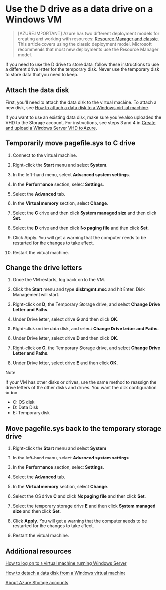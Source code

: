<properties
    pageTitle="Make the D drive of a VM a data disk | Microsoft Azure"
    description="Describes how to change drive letters for a Windows VM created using the classic deployment model so that you can use the D: drive as a data drive."
    services="virtual-machines"
    documentationCenter=""
    authors="cynthn"
    manager="timlt"
    editor=""
    tags="azure-service-management"/>

<tags
    ms.service="virtual-machines"
    ms.workload="infrastructure-services"
    ms.tgt_pltfrm="vm-windows"
    ms.devlang="na"
    ms.topic="article"
    ms.date="11/03/2015"
    ms.author="cynthn"/>

# Use the D drive as a data drive on a Windows VM
> [AZURE.IMPORTANT] Azure has two different deployment models for creating and working with resources:  [Resource Manager and classic](../resource-manager-deployment-model.md).  This article covers using the classic deployment model. Microsoft recommends that most new deployments use the Resource Manager model.

If you need to use the D drive to store data, follow these instructions to use a different drive letter for the temporary disk. Never use the temporary disk to store data that you need to keep.

## Attach the data disk
First, you'll need to attach the data disk to the virtual machine. To attach a new disk, see [How to attach a data disk to a Windows virtual machine](storage-windows-attach-disk.md). 

If you want to use an existing data disk, make sure you've also uploaded the VHD to the Storage account. For instructions, see steps 3 and 4 in [Create and upload a Windows Server VHD to Azure](virtual-machines-create-upload-vhd-windows-server.md). 

## Temporarily move pagefile.sys to C drive
1. Connect to the virtual machine. 

2. Right-click the **Start** menu and select **System**.

3. In the left-hand menu, select **Advanced system settings**.

4. In the **Performance** section, select **Settings**.

5. Select the **Advanced** tab.

6. In the **Virtual memory** section, select **Change**.

7. Select the **C** drive and then click **System managed size** and then click **Set**.

8. Select the **D** drive and then click **No paging file** and then click **Set**.

9. Click Apply. You will get a warning that the computer needs to be restarted for the changes to take affect.

10. Restart the virtual machine.


## Change the drive letters
1. Once the VM restarts, log back on to the VM.

2. Click the **Start** menu and type **diskmgmt.msc** and hit Enter. Disk Management will start.

3. Right-click on **D**, the Temporary Storage drive, and select **Change Drive Letter and Paths**.

4. Under Drive letter, select drive **G** and then click **OK**. 

5. Right-click on the data disk, and select **Change Drive Letter and Paths**.

6. Under Drive letter, select drive **D** and then click **OK**. 

7. Right-click on **G**, the Temporary Storage drive, and select **Change Drive Letter and Paths**.

8. Under Drive letter, select drive **E** and then click **OK**. 


> [!NOTE]
> If your VM has other disks or drives, use the same method to reassign the drive letters of the other disks and drives. You want the disk configuration to be:  
> 
> * C: OS disk  
> * D: Data Disk  
> * E: Temporary disk
> 
> 
## Move pagefile.sys back to the temporary storage drive
1. Right-click the **Start** menu and select **System**

2. In the left-hand menu, select **Advanced system settings**.

3. In the **Performance** section, select **Settings**.

4. Select the **Advanced** tab.

5. In the **Virtual memory** section, select **Change**.

6. Select the OS drive **C** and click **No paging file** and then click **Set**.

7. Select the temporary storage drive **E** and then click **System managed size** and then click **Set**.

8. Click **Apply**. You will get a warning that the computer needs to be restarted for the changes to take affect.

9. Restart the virtual machine.


## Additional resources
[How to log on to a virtual machine running Windows Server](virtual-machines-log-on-windows-server.md)

[How to detach a data disk from a Windows virtual machine](storage-windows-detach-disk.md)

[About Azure Storage accounts](../storage-whatis-account.md)

<!--Link references-->

[Attach]: storage-windows-attach-disk.md

[VHD]: virtual-machines-create-upload-vhd-windows-server.md

[Logon]: virtual-machines-log-on-windows-server.md

[Detach]: storage-windows-detach-disk.md

[Storage]: ../storage-whatis-account.md
